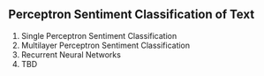 ## Perceptron Sentiment Classification of Text
1. Single Perceptron Sentiment Classification
2. Multilayer Perceptron Sentiment Classification
3. Recurrent Neural Networks
4. TBD

